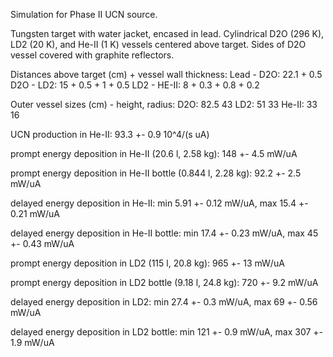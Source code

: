 Simulation for Phase II UCN source.

Tungsten target with water jacket, encased in lead.
Cylindrical D2O (296 K), LD2 (20 K), and He-II (1 K) vessels centered above target.
Sides of D2O vessel covered with graphite reflectors.

Distances above target (cm) + vessel wall thickness:
Lead - D2O: 22.1 + 0.5
D2O - LD2: 15 + 0.5 + 1 + 0.5
LD2 - HE-II: 8 + 0.3 + 0.8 + 0.2

Outer vessel sizes (cm) - height, radius:
D2O: 82.5 43
LD2: 51 33
He-II: 33 16

UCN production in He-II:
93.3 +- 0.9 10^4/(s uA)

prompt energy deposition in He-II (20.6 l, 2.58 kg):
148 +- 4.5 mW/uA

prompt energy deposition in He-II bottle (0.844 l, 2.28 kg):
92.2 +- 2.5 mW/uA

delayed energy deposition in He-II:
min 5.91 +- 0.12 mW/uA, max 15.4 +- 0.21 mW/uA

delayed energy deposition in He-II bottle:
min 17.4 +- 0.23 mW/uA, max 45 +- 0.43 mW/uA

prompt energy deposition in LD2 (115 l, 20.8 kg):
965 +- 13 mW/uA

prompt energy deposition in LD2 bottle (9.18 l, 24.8 kg):
720 +- 9.2 mW/uA

delayed energy deposition in LD2:
min 27.4 +- 0.3 mW/uA, max 69 +- 0.56 mW/uA

delayed energy deposition in LD2 bottle:
min 121 +- 0.9 mW/uA, max 307 +- 1.9 mW/uA

